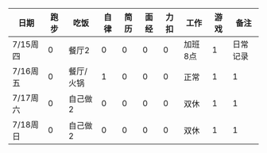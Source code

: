 | 日期     | 跑步 | 吃饭      | 自律 | 简历 | 面经 | 力扣 | 工作    | 游戏 | 备注     |
| -------- | ---- | --------- | ---- | ---- | ---- | ---- | ------- | ---- | -------- |
| 7/15周四 | 0    | 餐厅2     | 0    | 0    | 0    | 0    | 加班8点 | 1    | 日常记录 |
| 7/16周五 | 0    | 餐厅/火锅 | 1    | 0    | 0    | 0    | 正常    | 1    | 1        |
| 7/17周六 | 0    | 自己做2   | 0    | 0    | 0    | 0    | 双休    | 1    | 1        |
| 7/18周日 | 0    | 自己做2   | 0    | 0    | 0    | 0    | 双休    | 1    | 1        |

